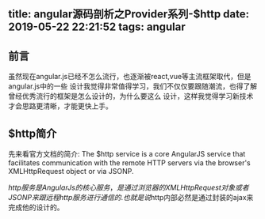 title: angular源码剖析之Provider系列-$http
date: 2019-05-22 22:21:52
tags: angular
---

## 前言

虽然现在angular.js已经不怎么流行，也逐渐被react,vue等主流框架取代，但是angular.js中的一些
设计我觉得非常值得学习，我们不仅仅要跟随潮流，也得了解曾经优秀流行的框架是怎么设计的，为什么要这么
设计，这样我觉得学习新技术才会思路更清晰，才能更快上手。

## $http简介

先来看官方文档的简介:
The $http service is a core AngularJS service that facilitates communication with
 the remote HTTP servers via the browser's XMLHttpRequest object or via JSONP.

 $http服务是AngularJs的核心服务，是通过浏览器的XMLHttpRequest对象或者JSONP来跟远程http服务
 进行通信的.也就是说$http内部必然是通过封装的ajax来完成他的设计的。
